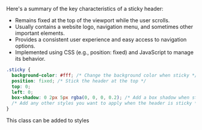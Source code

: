 Here's a summary of the key characteristics of a sticky header:

* Remains fixed at the top of the viewport while the user scrolls.
* Usually contains a website logo, navigation menu, and sometimes other important elements.
* Provides a consistent user experience and easy access to navigation options.
* Implemented using CSS (e.g., position: fixed) and JavaScript to manage its behavior.


```css
.sticky {
  background-color: #fff; /* Change the background color when sticky */
  position: fixed; /* Stick the header at the top */
  top: 0;
  left: 0;
  box-shadow: 0 2px 5px rgba(0, 0, 0, 0.2); /* Add a box shadow when sticky */
  /* Add any other styles you want to apply when the header is sticky */
}
```
This class can be added to styles
